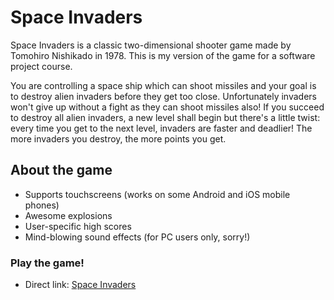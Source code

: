 # Space Invaders

Space Invaders is a classic two-dimensional shooter game made by Tomohiro Nishikado in 1978.
This is my version of the game for a software project course.

You are controlling a space ship which can shoot missiles and your goal is to
destroy alien invaders before they get too close. Unfortunately invaders won't
give up without a fight as they can shoot missiles also!
If you succeed to destroy all alien invaders, a new level shall begin but there's a little twist:
every time you get to the next level, invaders are faster and deadlier!
The more invaders you destroy, the more points you get.

## About the game ##

* Supports touchscreens (works on some Android and iOS mobile phones)
* Awesome explosions
* User-specific high scores
* Mind-blowing sound effects (for PC users only, sorry!)

### Play the game!
* Direct link: [Space Invaders](http://www.cs.helsinki.fi/u/kennyhei/spaceinvaders)
